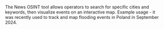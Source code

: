 The News OSINT tool allows operators to search for specific cities and keywords, then visualize events on an interactive map. Example usage - it was recently used to track and map flooding events in Poland in September 2024.